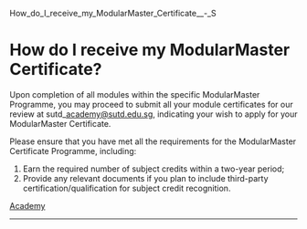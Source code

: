 How_do_I_receive_my_ModularMaster_Certificate__-_S



How do I receive my ModularMaster Certificate?
==============================================

Upon completion of all modules within the specific ModularMaster Programme, you may proceed to submit all your module certificates for our review at sutd\_academy@sutd.edu.sg, indicating your wish to apply for your ModularMaster Certificate.

Please ensure that you have met all the requirements for the ModularMaster Certificate Programme, including:

1. Earn the required number of subject credits within a two-year period;
2. Provide any relevant documents if you plan to include third-party certification/qualification for subject credit recognition.

[Academy](https://www.sutd.edu.sg/tag/academy/)

---

